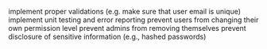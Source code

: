 implement proper validations (e.g. make sure that user email is unique)
implement unit testing and error reporting
prevent users from changing their own permission level
prevent admins from removing themselves
prevent disclosure of sensitive information (e.g., hashed passwords)